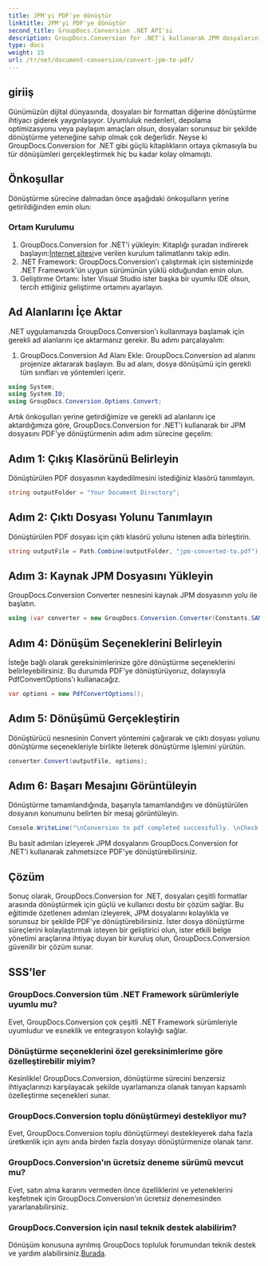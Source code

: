 ```yaml
---
title: JPM'yi PDF'ye dönüştür
linktitle: JPM'yi PDF'ye dönüştür
second_title: GroupDocs.Conversion .NET API'si
description: GroupDocs.Conversion for .NET'i kullanarak JPM dosyalarını zahmetsizce PDF'ye dönüştürün. Dosya dönüştürme süreçlerinizi kolaylıkla kolaylaştırın.
type: docs
weight: 15
url: /tr/net/document-conversion/convert-jpm-to-pdf/
---
```

## giriiş
Günümüzün dijital dünyasında, dosyaları bir formattan diğerine dönüştürme ihtiyacı giderek yaygınlaşıyor. Uyumluluk nedenleri, depolama optimizasyonu veya paylaşım amaçları olsun, dosyaları sorunsuz bir şekilde dönüştürme yeteneğine sahip olmak çok değerlidir. Neyse ki GroupDocs.Conversion for .NET gibi güçlü kitaplıkların ortaya çıkmasıyla bu tür dönüşümleri gerçekleştirmek hiç bu kadar kolay olmamıştı.
## Önkoşullar
Dönüştürme sürecine dalmadan önce aşağıdaki önkoşulların yerine getirildiğinden emin olun:
### Ortam Kurulumu
1.  GroupDocs.Conversion for .NET'i yükleyin: Kitaplığı şuradan indirerek başlayın:[İnternet sitesi](https://releases.groupdocs.com/conversion/net/)ve verilen kurulum talimatlarını takip edin.
2. .NET Framework: GroupDocs.Conversion'ı çalıştırmak için sisteminizde .NET Framework'ün uygun sürümünün yüklü olduğundan emin olun.
3. Geliştirme Ortamı: İster Visual Studio ister başka bir uyumlu IDE olsun, tercih ettiğiniz geliştirme ortamını ayarlayın.

## Ad Alanlarını İçe Aktar
.NET uygulamanızda GroupDocs.Conversion'ı kullanmaya başlamak için gerekli ad alanlarını içe aktarmanız gerekir. Bu adımı parçalayalım:

1. GroupDocs.Conversion Ad Alanı Ekle: GroupDocs.Conversion ad alanını projenize aktararak başlayın. Bu ad alanı, dosya dönüşümü için gerekli tüm sınıfları ve yöntemleri içerir.
```csharp
using System;
using System.IO;
using GroupDocs.Conversion.Options.Convert;
```

Artık önkoşulları yerine getirdiğimize ve gerekli ad alanlarını içe aktardığımıza göre, GroupDocs.Conversion for .NET'i kullanarak bir JPM dosyasını PDF'ye dönüştürmenin adım adım sürecine geçelim:

## Adım 1: Çıkış Klasörünü Belirleyin
Dönüştürülen PDF dosyasının kaydedilmesini istediğiniz klasörü tanımlayın.
```csharp
string outputFolder = "Your Document Directory";
```
## Adım 2: Çıktı Dosyası Yolunu Tanımlayın
Dönüştürülen PDF dosyası için çıktı klasörü yolunu istenen adla birleştirin.
```csharp
string outputFile = Path.Combine(outputFolder, "jpm-converted-to.pdf");
```
## Adım 3: Kaynak JPM Dosyasını Yükleyin
GroupDocs.Conversion Converter nesnesini kaynak JPM dosyasının yolu ile başlatın.
```csharp
using (var converter = new GroupDocs.Conversion.Converter(Constants.SAMPLE_JPM))
```
## Adım 4: Dönüşüm Seçeneklerini Belirleyin
İsteğe bağlı olarak gereksinimlerinize göre dönüştürme seçeneklerini belirleyebilirsiniz. Bu durumda PDF'ye dönüştürüyoruz, dolayısıyla PdfConvertOptions'ı kullanacağız.
```csharp
var options = new PdfConvertOptions();
```
## Adım 5: Dönüşümü Gerçekleştirin
Dönüştürücü nesnesinin Convert yöntemini çağırarak ve çıktı dosyası yolunu dönüştürme seçenekleriyle birlikte ileterek dönüştürme işlemini yürütün.
```csharp
converter.Convert(outputFile, options);
```
## Adım 6: Başarı Mesajını Görüntüleyin
Dönüştürme tamamlandığında, başarıyla tamamlandığını ve dönüştürülen dosyanın konumunu belirten bir mesaj görüntüleyin.
```csharp
Console.WriteLine("\nConversion to pdf completed successfully. \nCheck output in {0}", outputFolder);
```
Bu basit adımları izleyerek JPM dosyalarını GroupDocs.Conversion for .NET'i kullanarak zahmetsizce PDF'ye dönüştürebilirsiniz.

## Çözüm
Sonuç olarak, GroupDocs.Conversion for .NET, dosyaları çeşitli formatlar arasında dönüştürmek için güçlü ve kullanıcı dostu bir çözüm sağlar. Bu eğitimde özetlenen adımları izleyerek, JPM dosyalarını kolaylıkla ve sorunsuz bir şekilde PDF'ye dönüştürebilirsiniz. İster dosya dönüştürme süreçlerini kolaylaştırmak isteyen bir geliştirici olun, ister etkili belge yönetimi araçlarına ihtiyaç duyan bir kuruluş olun, GroupDocs.Conversion güvenilir bir çözüm sunar.
## SSS'ler
### GroupDocs.Conversion tüm .NET Framework sürümleriyle uyumlu mu?
Evet, GroupDocs.Conversion çok çeşitli .NET Framework sürümleriyle uyumludur ve esneklik ve entegrasyon kolaylığı sağlar.
### Dönüştürme seçeneklerini özel gereksinimlerime göre özelleştirebilir miyim?
Kesinlikle! GroupDocs.Conversion, dönüştürme sürecini benzersiz ihtiyaçlarınızı karşılayacak şekilde uyarlamanıza olanak tanıyan kapsamlı özelleştirme seçenekleri sunar.
### GroupDocs.Conversion toplu dönüştürmeyi destekliyor mu?
Evet, GroupDocs.Conversion toplu dönüştürmeyi destekleyerek daha fazla üretkenlik için aynı anda birden fazla dosyayı dönüştürmenize olanak tanır.
### GroupDocs.Conversion'ın ücretsiz deneme sürümü mevcut mu?
Evet, satın alma kararını vermeden önce özelliklerini ve yeteneklerini keşfetmek için GroupDocs.Conversion'ın ücretsiz denemesinden yararlanabilirsiniz.
### GroupDocs.Conversion için nasıl teknik destek alabilirim?
 Dönüşüm konusuna ayrılmış GroupDocs topluluk forumundan teknik destek ve yardım alabilirsiniz.[Burada](https://forum.groupdocs.com/c/conversion/11).